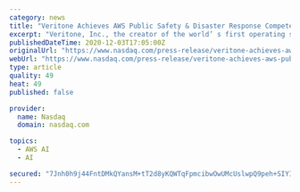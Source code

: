 ```yaml
---
category: news
title: "Veritone Achieves AWS Public Safety & Disaster Response Competency"
excerpt: "Veritone, Inc., the creator of the world’ s first operating system for artificial intelligence, aiWARE™, today announced that it has achieved Amazon Web Services Public Safety& Disaster Response Competency status."
publishedDateTime: 2020-12-03T17:05:00Z
originalUrl: "https://www.nasdaq.com/press-release/veritone-achieves-aws-public-safety-disaster-response-competency-2020-12-03"
webUrl: "https://www.nasdaq.com/press-release/veritone-achieves-aws-public-safety-disaster-response-competency-2020-12-03"
type: article
quality: 49
heat: 49
published: false

provider:
  name: Nasdaq
  domain: nasdaq.com

topics:
  - AWS AI
  - AI

secured: "7Jnh0h9j44FntDMkQYansM+tT2d8yKQWTqFpmcibwOwUMcUslwpQ9peh+SIYINwO7EI3wdjtBMw+UYwPjLua2+VpI4PRxQw4vVUyymZ7NwMrKMPW0WBRvsXZ6lSQjyyNdQ5qpz7Csb5t5wYme6U4J3toYsbTEKacY+LulD8O7SUegVsoUEGTG5in718h25flBkUD4ZV+GrOOzRUQ/Defi5Wd2nfdbUFN6lT0NKnJgsgq1+yDI78LbQpVuzFDanJ/C373HQqCiQBWJHeZ+dOS2QFnDPQXivabPIoY4COj9w5jLeeen5/5SaUbS+aSDw7LmGEF/lhAjMwHqOKf41QP+MbG5Qrp0Soh67nucCPi2OQ=;VUUUbl4Trk0PIvjiOu+OEA=="
---
```



